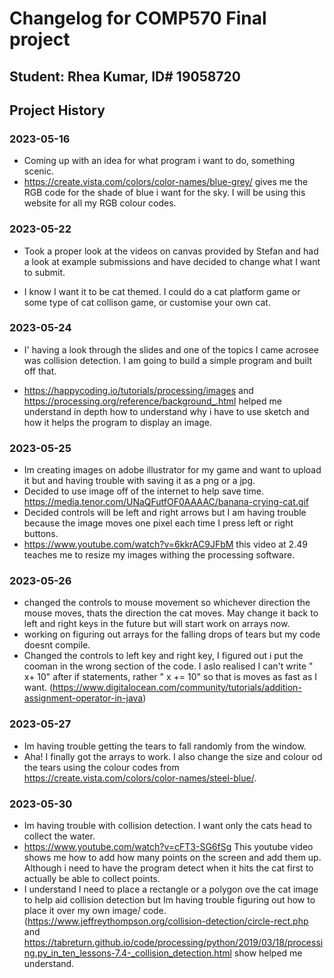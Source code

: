 # Changelog for COMP570 Final project 

**Student: Rhea Kumar, ID# 19058720**
---
## Project History

### 2023-05-16
- Coming up with an idea for what program i want to do, something scenic.
- <https://create.vista.com/colors/color-names/blue-grey/> gives me the RGB code for the shade of blue i want for the sky.
   I will be using this website for all my RGB colour codes. 
  
### 2023-05-22
- Took a proper look at the videos on canvas provided by Stefan and had a look at example submissions and have decided to
  change what I want to submit. 
  
- I know I want it to be cat themed. I could do a cat platform game or some type of cat 
  collison game, or customise your own cat. 

### 2023-05-24
- I' having a look through the slides and one of the topics I came acrosee was collision detection. I am going to build a 
  simple program and built off that. 
  
- <https://happycoding.io/tutorials/processing/images> and <https://processing.org/reference/background_.html> helped me understand 
  in depth how to understand why i have to use sketch and how it helps the program to display an image.
  
### 2023-05-25
- Im creating images on adobe illustrator for my game and want to upload it but and having trouble with saving it as a png or a jpg.
- Decided to use image off of the internet to help save time. <https://media.tenor.com/UNaQFutfOF0AAAAC/banana-crying-cat.gif>
- Decided controls will be left and right arrows but I am having trouble because the image moves one pixel each time I press left 
  or right buttons.
- <https://www.youtube.com/watch?v=6kkrAC9JFbM> this video at 2.49 teaches me to resize my images withing the processing software.
### 2023-05-26
- changed the controls to mouse movement so whichever direction the mouse moves, thats the direction the cat moves. May change it back
  to left and right keys in the future but will start work on arrays now.
- working on figuring out arrays for the falling drops of tears but my code doesnt compile.
- Changed the controls to left key and right key, I figured out i put the cooman in the wrong section of the code. I aslo realised
  I can't write " x+ 10" after if statements, rather " x += 10" so that is moves as fast as I want. 
  (<https://www.digitalocean.com/community/tutorials/addition-assignment-operator-in-java>)

### 2023-05-27
- Im having trouble getting the tears to fall randomly from the window.
- Aha! I finally got the arrays to work. I also change the size and colour od the tears using the colour codes from 
  <https://create.vista.com/colors/color-names/steel-blue/>.
  
### 2023-05-30
- Im having trouble with collision detection. I want only the cats head to collect the water.
- <https://www.youtube.com/watch?v=cFT3-SG6fSg> This youtube video shows me how to add how many points on the screen and add them up.
  Although i need to have the program detect when it hits the cat first to actually be able to collect points.
- I understand I need to place a rectangle or a polygon ove the cat image to help aid collision detection but Im having trouble figuring 
  out how to place it over my own image/ code. 
  (<https://www.jeffreythompson.org/collision-detection/circle-rect.php> and 
  <https://tabreturn.github.io/code/processing/python/2019/03/18/processing.py_in_ten_lessons-7.4-_collision_detection.html> show helped me understand.

